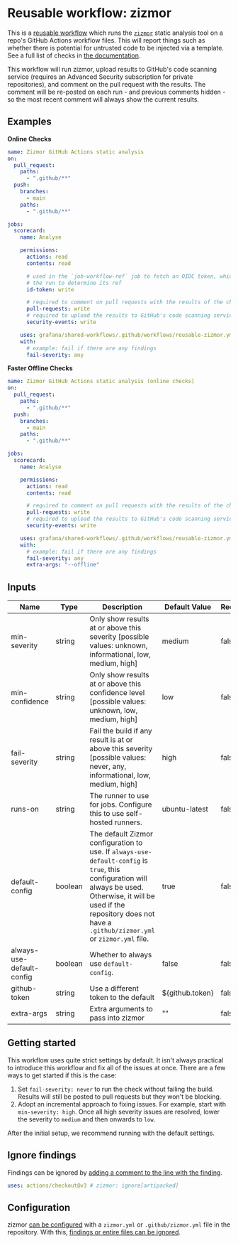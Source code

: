 # Reusable workflow: zizmor

This is a [reusable workflow] which runs the [`zizmor`][zizmor] static analysis
tool on a repo's GitHub Actions workflow files. This will report things such as
whether there is potential for untrusted code to be injected via a template. See
a full list of checks in [the documentation][zizmor-checks].

This workflow will run zizmor, upload results to GitHub's code scanning service
(requires an Advanced Security subscription for private repositories), and
comment on the pull request with the results. The comment will be re-posted on
each run - and previous comments hidden - so the most recent comment will always
show the current results.

[reusable workflow]: https://docs.github.com/en/actions/using-workflows/reusing-workflows
[zizmor]: https://woodruffw.github.io/zizmor/
[zizmor-checks]: https://woodruffw.github.io/zizmor/audits/

## Examples

**Online Checks**

```yaml
name: Zizmor GitHub Actions static analysis
on:
  pull_request:
    paths:
      - ".github/**"
  push:
    branches:
      - main
    paths:
      - ".github/**"

jobs:
  scorecard:
    name: Analyse

    permissions:
      actions: read
      contents: read

      # used in the `job-workflow-ref` job to fetch an OIDC token, which allows
      # the run to determine its ref
      id-token: write

      # required to comment on pull requests with the results of the check
      pull-requests: write
      # required to upload the results to GitHub's code scanning service
      security-events: write

    uses: grafana/shared-workflows/.github/workflows/reusable-zizmor.yml@<some sha>
    with:
      # example: fail if there are any findings
      fail-severity: any
```

**Faster Offline Checks**

```yaml
name: Zizmor GitHub Actions static analysis (online checks)
on:
  pull_request:
    paths:
      - ".github/**"
  push:
    branches:
      - main
    paths:
      - ".github/**"

jobs:
  scorecard:
    name: Analyse

    permissions:
      actions: read
      contents: read

      # required to comment on pull requests with the results of the check
      pull-requests: write
      # required to upload the results to GitHub's code scanning service
      security-events: write

    uses: grafana/shared-workflows/.github/workflows/reusable-zizmor.yml@<some sha>
    with:
      # example: fail if there are any findings
      fail-severity: any
      extra-args: "--offline"
```

## Inputs

| Name                      | Type    | Description                                                                                                                                                                                                                        | Default Value   | Required |
| ------------------------- | ------- | ---------------------------------------------------------------------------------------------------------------------------------------------------------------------------------------------------------------------------------- | --------------- | -------- |
| min-severity              | string  | Only show results at or above this severity [possible values: unknown, informational, low, medium, high]                                                                                                                           | medium          | false    |
| min-confidence            | string  | Only show results at or above this confidence level [possible values: unknown, low, medium, high]                                                                                                                                  | low             | false    |
| fail-severity             | string  | Fail the build if any result is at or above this severity [possible values: never, any, informational, low, medium, high]                                                                                                          | high            | false    |
| runs-on                   | string  | The runner to use for jobs. Configure this to use self-hosted runners.                                                                                                                                                             | ubuntu-latest   | false    |
| default-config            | boolean | The default Zizmor configuration to use. If `always-use-default-config` is `true`, this configuration will always be used. Otherwise, it will be used if the repository does not have a `.github/zizmor.yml` or `zizmor.yml` file. | true            | false    |
| always-use-default-config | boolean | Whether to always use `default-config`.                                                                                                                                                                                            | false           | false    |
| github-token              | string  | Use a different token to the default                                                                                                                                                                                               | ${github.token} | false    |
| extra-args                | string  | Extra arguments to pass into zizmor                                                                                                                                                                                                | ""              | false    |

## Getting started

This workflow uses quite strict settings by default. It isn't always practical
to introduce this workflow and fix all of the issues at once. There are a few
ways to get started if this is the case:

1. Set `fail-severity: never` to run the check without failing the build.
   Results will still be posted to pull requests but they won't be blocking.
2. Adopt an incremental approach to fixing issues. For example, start with
   `min-severity: high`. Once all high severity issues are resolved, lower the
   severity to `medium` and then onwards to `low`.

After the initial setup, we recommend running with the default settings.

## Ignore findings

Findings can be ignored by [adding a comment to the line with the finding][zizmor-ignore-comment].

```yaml
uses: actions/checkout@v3 # zizmor: ignore[artipacked]
```

[zizmor-ignore-comment]: https://woodruffw.github.io/zizmor/usage/#with-comments

## Configuration

zizmor [can be configured][zizmor-config] with a `zizmor.yml` or
`.github/zizmor.yml` file in the repository. With this, [findings or entire
files can be ignored][zizmor-ignore-config].

[zizmor-config]: https://woodruffw.github.io/zizmor/configuration/
[zizmor-ignore-config]: https://woodruffw.github.io/zizmor/usage/#with-zizmoryml
